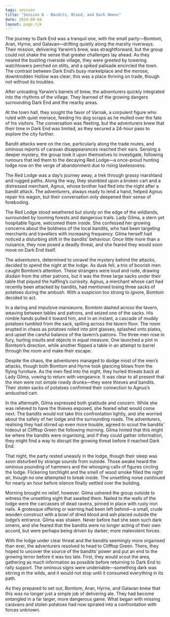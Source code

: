 ```yaml
---
tags: session
title: "Session 6 - Bandits, Blood, and Dark Omens"
date: 2024-09-04
layout: page.njk
---
```

The journey to Dark End was a tranquil one, with the small party—Bomtom, Aran, Hyrne, and Galavan—drifting quietly along the marshy riverways. Their mission, delivering Yarwim’s brew, was straightforward, but the group could not shake the sense that greater challenges lay ahead. As they neared the bustling riverside village, they were greeted by towering watchtowers perched on stilts, and a spiked palisade encircled the town. The contrast between Dark End’s busy marketplace and the morose, downtrodden Hollow was clear; this was a place thriving on trade, though not without its troubles.

After unloading Yarwim’s barrels of brew, the adventurers quickly integrated into the rhythms of the village. They learned of the growing dangers surrounding Dark End and the nearby areas.

At the town hall, they sought the favor of Varnak, a corpulent figure who ruled with quiet menace, feeding his dog scraps as he mulled over the fate of his visitors. The conversation was fleeting, but the adventurers knew that their time in Dark End was limited, as they secured a 24-hour pass to explore the city further.

Bandit attacks were on the rise, particularly along the trade routes, and ominous reports of caravan disappearances reached their ears. Sensing a deeper mystery, the group took it upon themselves to investigate, following rumours that led them to the decaying Red Lodge—a once-proud hunting lodge now on the verge of abandonment due to rising lawlessness.

The Red Lodge was a day’s journey away, a trek through grassy marshland and rugged paths. Along the way, they stumbled upon a broken cart and a distressed merchant, Agnus, whose brother had fled into the night after a bandit attack. The adventurers, always ready to lend a hand, helped Agnus repair his wagon, but their conversation only deepened their sense of foreboding.

The Red Lodge stood weathered but sturdy on the edge of the wildlands, surrounded by looming forests and dangerous trails. Lady Gilma, a stern yet hospitable figure, welcomed them inside. She confessed her growing concerns about the boldness of the local bandits, who had been targeting merchants and travellers with increasing frequency. Gilma herself had noticed a disturbing shift in the bandits’ behaviour. Once little more than a nuisance, they now posed a deadly threat, and she feared they would soon move on Dark End itself.

The adventurers, determined to unravel the mystery behind the attacks, decided to spend the night at the lodge. As dusk fell, a trio of boorish men caught Bomtom’s attention. These strangers were loud and rude, drawing disdain from the other patrons, but it was the three large sacks under their table that piqued the halfling’s curiosity. Agnus, a merchant whose cart had recently been attacked by bandits, had mentioned losing three sacks of potatoes during the ambush. With a suspicion too strong to ignore, Bomtom decided to act.

In a daring and impulsive manoeuvre, Bomtom dashed across the tavern, weaving between tables and patrons, and seized one of the sacks. His nimble hands pulled it toward him, and in an instant, a cascade of muddy potatoes tumbled from the sack, spilling across the tavern floor. The room erupted in chaos as potatoes rolled into pint glasses, splashed onto plates, and upset the careful balance of the tavern’s patrons. The three men rose in fury, hurling insults and objects in equal measure. One launched a pint in Bomtom’s direction, while another flipped a table in an attempt to barrel through the room and make their escape.

Despite the chaos, the adventurers managed to dodge most of the men’s attacks, though both Bomtom and Hyrne took glancing blows from the flying furniture. As the men fled into the night, they hurled threats back at Lady Gilma, vowing to return with vengeance. It was clear to all present that the men were not simple rowdy drunks—they were thieves and bandits. Their stolen sacks of potatoes confirmed their connection to Agnus’s ambushed cart.

In the aftermath, Gilma expressed both gratitude and concern. While she was relieved to have the thieves exposed, she feared what would come next. The bandits would not take this confrontation lightly, and she worried about the safety of her lodge and the surrounding roads. The adventurers, realising they had stirred up even more trouble, agreed to scout the bandits’ hideout at Clifftop Green the following morning. Gilma hinted that this might be where the bandits were organising, and if they could gather information, they might find a way to disrupt the growing threat before it reached Dark End.

That night, the party rested uneasily in the lodge, though their sleep was soon disturbed by strange sounds from outside. Those awake heard the ominous pounding of hammers and the whooping calls of figures circling the lodge. Flickering torchlight and the smell of wood smoke filled the night air, though no one attempted to break inside. The unsettling noise continued for nearly an hour before silence finally settled over the building.

Morning brought no relief, however. Gilma ushered the group outside to witness the unsettling sight that awaited them. Nailed to the walls of the lodge were the carcasses of dead ravens, pinned in place with rusty iron nails. A grotesque offering or warning had been left behind—a small, crude wooden construct with a bowl of dried blood and ash placed outside the lodge’s entrance. Gilma was shaken. Never before had she seen such dark omens, and she feared that the bandits were no longer acting of their own accord, but were perhaps being driven by darker, more malevolent forces.

With the lodge under clear threat and the bandits seemingly more organised than ever, the adventurers resolved to head to Clifftop Green. There, they hoped to uncover the source of the bandits’ power and put an end to the growing terror before it was too late. First, they would scout the area, gathering as much information as possible before returning to Dark End to rally support. The ominous signs were undeniable—something dark was stirring in the wilds, and it would not stop until it consumed everything in its path.

As they prepared to set out, Bomtom, Aran, Hyrne, and Galavan knew that this was no longer just a simple job of delivering ale. They had become entangled in a far larger, more dangerous game. What began with missing caravans and stolen potatoes had now spiraled into a confrontation with forces unknown.
